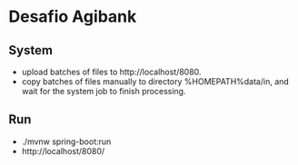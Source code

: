 # Desafio Agibank

## System
- upload batches of files to http://localhost/8080.
- copy batches of files manually to directory %HOMEPATH%data/in, and wait for the system job to finish processing. 

## Run 
- ./mvnw spring-boot:run
- http://localhost/8080/


